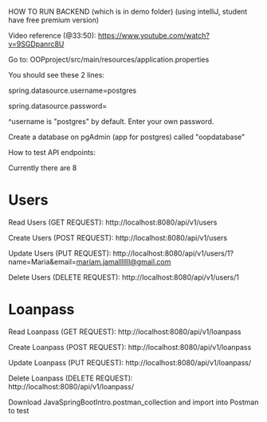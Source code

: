 HOW TO RUN BACKEND (which is in demo folder) (using intelliJ, student have free premium version) 

Video reference (@33:50): https://www.youtube.com/watch?v=9SGDpanrc8U

Go to: OOPproject/src/main/resources/application.properties

You should see these 2 lines:

spring.datasource.username=postgres

spring.datasource.password=

^username is "postgres" by default. Enter your own password.

Create a database on pgAdmin (app for postgres) called "oopdatabase"

How to test API endpoints:

Currently there are 8
<h1> Users </h1>
Read Users (GET REQUEST): http://localhost:8080/api/v1/users

Create Users (POST REQUEST): http://localhost:8080/api/v1/users

Update Users (PUT REQUEST): http://localhost:8080/api/v1/users/1?name=Maria&email=mariam.jamalllllll@gmail.com

Delete Users (DELETE REQUEST): http://localhost:8080/api/v1/users/1

<h1> Loanpass </h1>
Read Loanpass (GET REQUEST): http://localhost:8080/api/v1/loanpass

Create Loanpass (POST REQUEST): http://localhost:8080/api/v1/loanpass

Update Loanpass (PUT REQUEST): http://localhost:8080/api/v1/loanpass/<passId>

Delete Loanpass (DELETE REQUEST): http://localhost:8080/api/v1/loanpass/<passId>

Download JavaSpringBootIntro.postman_collection and import into Postman to test
